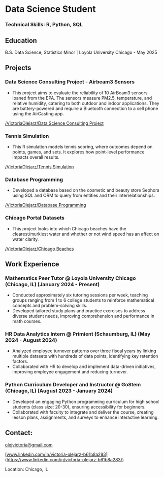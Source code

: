 # Data Science Student


### Technical Skills: R, Python, SQL


## Education
B.S. Data Science, Statistics Minor | Loyola University Chicago - May 2025

## Projects

### Data Science Consulting Project - Airbeam3 Sensors
- This project aims to evaluate the reliability of 10 AirBeam3 sensors loaned from the EPA. The sensors measure PM2.5, temperature, and relative humidity, catering to both outdoor and indoor applications. They are battery-powered and require a Bluetooth connection to a cell phone using the AirCasting app.

[/VictoriaOlejarz/Data Science Consulting Project](https://github.com/VictoriaOlejarz/Data-science-consulting)


### Tennis Simulation
- This R simulation models tennis scoring, where outcomes depend on points, games, and sets. It explores how point-level performance impacts overall results.

[/VictoriaOlejarz/Tennis Simulation](https://github.com/VictoriaOlejarz/Tennis)


### Database Programming
- Developed a database based on the cosmetic and beauty store Sephora using SQL and ORM to query from entities and their interrelationships.

[/VictoriaOlejarz/Database Programming](https://github.com/VictoriaOlejarz/Database-Programming)

### Chicago Portal Datasets
- This project looks into which Chicago beaches have the clearest/murkiest water and whether or not wind speed has an affect on water clarity.

[/VictoriaOlejarz/Chicago Beaches](https://github.com/VictoriaOlejarz/Chicago-Beaches)


## Work Experience

### Mathematics Peer Tutor @ Loyola University Chicago (Chicago, IL) (January 2024 - Present)
- Conducted approximately six tutoring sessions per week, teaching groups ranging from 1 to 6 college
students to reinforce mathematical concepts and problem-solving skills.
- Developed tailored study plans and practice exercises to address diverse student needs, improving
comprehension and performance in math courses.

### HR Data Analytics Intern @ Primient (Schaumburg, IL) (May 2024 - August 2024)
- Analyzed employee turnover patterns over three fiscal years by linking multiple datasets with hundreds of
data points, identifying key retention factors.
- Collaborated with HR to develop and implement data-driven initiatives, improving employee engagement
and reducing turnover.


### Python Curriculum Developer and Instructor @ GoStem (Chicago, IL) (August 2023 - January 2024)
- Developed an engaging Python programming curriculum for high school students (class size: 20-30),
ensuring accessibility for beginners.
- Collaborated with faculty to integrate and deliver the course, creating lesson plans, assignments, and
surveys to enhance interactive learning.



## Contact: 

olejvictoria@gmail.com

[www.linkedin.com/in/victoria-olejarz-b61b8a283](https://www.linkedin.com/in/victoria-olejarz-b61b8a283/)

 Location: Chicago, IL
